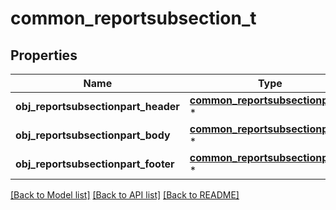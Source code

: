 # common_reportsubsection_t

## Properties
Name | Type | Description | Notes
------------ | ------------- | ------------- | -------------
**obj_reportsubsectionpart_header** | [**common_reportsubsectionpart_t**](common_reportsubsectionpart.md) \* |  | 
**obj_reportsubsectionpart_body** | [**common_reportsubsectionpart_t**](common_reportsubsectionpart.md) \* |  | 
**obj_reportsubsectionpart_footer** | [**common_reportsubsectionpart_t**](common_reportsubsectionpart.md) \* |  | 

[[Back to Model list]](../README.md#documentation-for-models) [[Back to API list]](../README.md#documentation-for-api-endpoints) [[Back to README]](../README.md)


